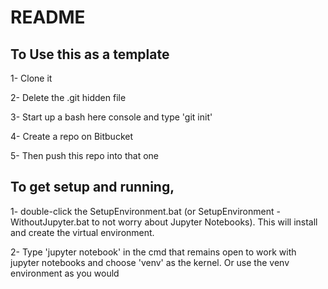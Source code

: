 # README #

## To Use this as a template

1- Clone it

2- Delete the .git hidden file

3- Start up a bash here console and type 'git init'

4- Create a repo on Bitbucket

5- Then push this repo into that one

## To get setup and running, 

1- double-click the SetupEnvironment.bat (or SetupEnvironment - WithoutJupyter.bat to not worry about Jupyter Notebooks). This will install and create the virtual environment.

2- Type 'jupyter notebook' in the cmd that remains open to work with jupyter notebooks and choose 'venv' as the kernel. Or use the venv environment as you would